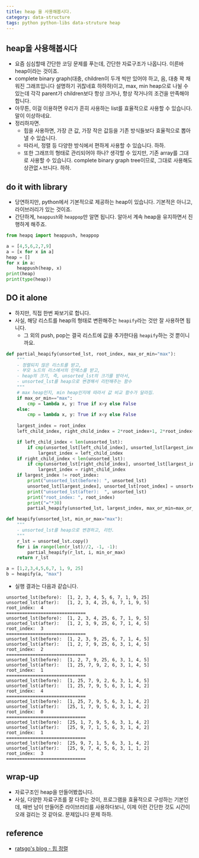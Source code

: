 ```yaml
---
title: heap 을 사용해봅시다. 
category: data-structure
tags: python python-libs data-struture heap
---
```


## heap을 사용해봅시다

- 요즘 심심할때 간단한 코딩 문제를 푸는데, 간단한 자료구조가 나옵니다. 이른바 heap이라는 것이죠. 
- complete binary graph(대충, children이 두개 씩만 있어야 하고, 음, 대충 꽉 채워진 그래프입니다 설명하기 귀찮네효 하하하)이고, max, min heap으로 나뉠 수 있는데 각각 parent가 children보다 항상 크거나, 항상 작거나의 조건을 만족해야 합니다. 
- 아무튼, 이걸 이용하면 우리가 흔히 사용하는 list를 효율적으로 사용할 수 있습니다. 말이 이상하네요. 
- 정리하자면. 
  - 힙을 사용하면, 가장 큰 값, 가장 작은 값등을 기존 방식들보다 효율적으로 뽑아낼 수 있습니다. 
  - 따라서, 정렬 등 다양한 방식에서 편하게 사용할 수 있습니다. 하하. 
  - 또한 그래프의 형태로 관리되어야 하나? 생각할 수 있지만, 기존 array를 그대로 사용할 수 있습니다. complete binary graph tree이므로, 그대로 사용해도 상관없ㅅ브니다. 하하.

## do it with library

- 당연하지만, python에서 기본적으로 제공하는 heap이 있습니다. 기본적은 아니고, 라이브러리가 있는 것이죠. 
- 간단하게, `heappush`와 `heappop`만 알면 됩니다. 알아서 계속 heap을 유지하면서 진행하게 해주죠. 

```python
from heapq import heappush, heappop

a = [4,5,6,2,7,9]
a = [x for x in a]
heap = []
for x in a:
    heappush(heap, x)
print(heap)
print(type(heap))
```

## DO it alone

- 하지만, 직접 한번 짜보기로 합니다. 
- 사실, 해당 리스트를 heap의 형태로 변환해주는 `heapify`라는 것만 잘 사용하면 됩니다. 
  - 그 외의 push, pop는 결국 리스트에 값을 추가한다음 `heapify`하는 것 뿐이니까요. 

```python
def partial_heapify(unsorted_lst, root_index, max_or_min="max"):
    """
    - 정렬되지 않은 리스트를 받고, 
    - 부모 노드의 리스에서의 인덱스를 받고, 
    - heap의 크기, 즉, unsorted_lst의 크기를 받아서, 
    - unsorted_lst를 heap으로 변경해서 리턴해주는 함수 
    """
    # max heap인지, min heap인지에 따라서 값 비교 함수가 달라짐. 
    if max_or_min=="max":
        cmp = lambda x, y: True if x>y else False
    else:
        cmp = lambda x, y: True if x<y else False
    
    largest_index = root_index
    left_child_index, right_child_index = 2*root_index+1, 2*root_index+2

    if left_child_index < len(unsorted_lst):
        if cmp(unsorted_lst[left_child_index], unsorted_lst[largest_index]):
            largest_index = left_child_index
    if right_child_index < len(unsorted_lst):
        if cmp(unsorted_lst[right_child_index], unsorted_lst[largest_index]):
            largest_index = right_child_index
    if largest_index != root_index:
        print("unsorted_lst(before): ", unsorted_lst)
        unsorted_lst[largest_index], unsorted_lst[root_index] = unsorted_lst[root_index], unsorted_lst[largest_index]
        print("unsorted_lst(after):  ", unsorted_lst)
        print("root_index: ", root_index)
        print("="*30)
        partial_heapify(unsorted_lst, largest_index, max_or_min=max_or_min)

def heapify(unsorted_lst, min_or_max="max"):
    """
    - unsorted_lst를 heap으로 변경하고, 리턴. 
    """
    r_lst = unsorted_lst.copy()
    for i in range(len(r_lst)//2, -1, -1):
        partial_heapify(r_lst, i, min_or_max)
    return r_lst

a = [1,2,3,4,5,6,7, 1, 9, 25]
b = heapify(a, "max")
```

- 실행 결과는 다음과 같습니다. 

```plaintext
unsorted_lst(before):  [1, 2, 3, 4, 5, 6, 7, 1, 9, 25]
unsorted_lst(after):   [1, 2, 3, 4, 25, 6, 7, 1, 9, 5]
root_index:  4
==============================
unsorted_lst(before):  [1, 2, 3, 4, 25, 6, 7, 1, 9, 5]
unsorted_lst(after):   [1, 2, 3, 9, 25, 6, 7, 1, 4, 5]
root_index:  3
==============================
unsorted_lst(before):  [1, 2, 3, 9, 25, 6, 7, 1, 4, 5]
unsorted_lst(after):   [1, 2, 7, 9, 25, 6, 3, 1, 4, 5]
root_index:  2
==============================
unsorted_lst(before):  [1, 2, 7, 9, 25, 6, 3, 1, 4, 5]
unsorted_lst(after):   [1, 25, 7, 9, 2, 6, 3, 1, 4, 5]
root_index:  1
==============================
unsorted_lst(before):  [1, 25, 7, 9, 2, 6, 3, 1, 4, 5]
unsorted_lst(after):   [1, 25, 7, 9, 5, 6, 3, 1, 4, 2]
root_index:  4
==============================
unsorted_lst(before):  [1, 25, 7, 9, 5, 6, 3, 1, 4, 2]
unsorted_lst(after):   [25, 1, 7, 9, 5, 6, 3, 1, 4, 2]
root_index:  0
==============================
unsorted_lst(before):  [25, 1, 7, 9, 5, 6, 3, 1, 4, 2]
unsorted_lst(after):   [25, 9, 7, 1, 5, 6, 3, 1, 4, 2]
root_index:  1
==============================
unsorted_lst(before):  [25, 9, 7, 1, 5, 6, 3, 1, 4, 2]
unsorted_lst(after):   [25, 9, 7, 4, 5, 6, 3, 1, 1, 2]
root_index:  3
==============================
```

## wrap-up

- 자료구조인 heap을 만들어봤씁니다. 
- 사실, 다양한 자료구조를 잘 다루는 것이, 프로그램을 효율적으로 구성하는 기본인데, 매번 남이 만들어준 라이브러리를 사용하다보니, 이제 이런 간단한 것도 시간이 오래 걸리는 것 같아요. 문제입니다 문제 하하.

## reference

- [ratsgo's blog - 힙 정렬](https://ratsgo.github.io/data%20structure&algorithm/2017/09/27/heapsort/)
